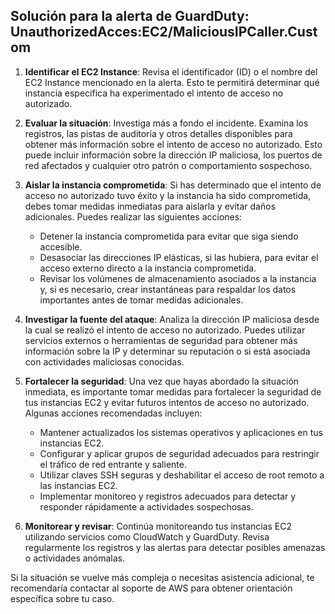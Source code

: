 ## Solución para la alerta de GuardDuty:                 UnauthorizedAcces:EC2/MaliciousIPCaller.Custom

1. **Identificar el EC2 Instance**: Revisa el identificador (ID) o el nombre del EC2 Instance mencionado en la alerta. Esto te permitirá determinar qué instancia específica ha experimentado el intento de acceso no autorizado.

2. **Evaluar la situación**: Investiga más a fondo el incidente. Examina los registros, las pistas de auditoría y otros detalles disponibles para obtener más información sobre el intento de acceso no autorizado. Esto puede incluir información sobre la dirección IP maliciosa, los puertos de red afectados y cualquier otro patrón o comportamiento sospechoso.

3. **Aislar la instancia comprometida**: Si has determinado que el intento de acceso no autorizado tuvo éxito y la instancia ha sido comprometida, debes tomar medidas inmediatas para aislarla y evitar daños adicionales. Puedes realizar las siguientes acciones:

   - Detener la instancia comprometida para evitar que siga siendo accesible.
   - Desasociar las direcciones IP elásticas, si las hubiera, para evitar el acceso externo directo a la instancia comprometida.
   - Revisar los volúmenes de almacenamiento asociados a la instancia y, si es necesario, crear instantáneas para respaldar los datos importantes antes de tomar medidas adicionales.

4. **Investigar la fuente del ataque**: Analiza la dirección IP maliciosa desde la cual se realizó el intento de acceso no autorizado. Puedes utilizar servicios externos o herramientas de seguridad para obtener más información sobre la IP y determinar su reputación o si está asociada con actividades maliciosas conocidas.

5. **Fortalecer la seguridad**: Una vez que hayas abordado la situación inmediata, es importante tomar medidas para fortalecer la seguridad de tus instancias EC2 y evitar futuros intentos de acceso no autorizado. Algunas acciones recomendadas incluyen:

   - Mantener actualizados los sistemas operativos y aplicaciones en tus instancias EC2.
   - Configurar y aplicar grupos de seguridad adecuados para restringir el tráfico de red entrante y saliente.
   - Utilizar claves SSH seguras y deshabilitar el acceso de root remoto a las instancias EC2.
   - Implementar monitoreo y registros adecuados para detectar y responder rápidamente a actividades sospechosas.

6. **Monitorear y revisar**: Continúa monitoreando tus instancias EC2 utilizando servicios como CloudWatch y GuardDuty. Revisa regularmente los registros y las alertas para detectar posibles amenazas o actividades anómalas.

Si la situación se vuelve más compleja o necesitas asistencia adicional, te recomendaría contactar al soporte de AWS para obtener orientación específica sobre tu caso.
